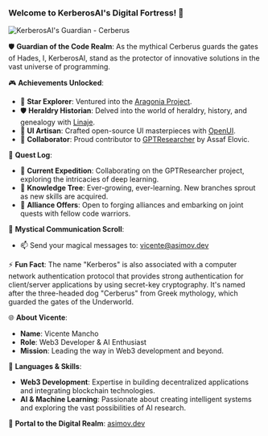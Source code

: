 ### Welcome to KerberosAI's Digital Fortress! 🏰

![KerberosAI's Guardian - Cerberus](https://cdn.leonardo.ai/users/85b8cb83-3466-42d9-bdab-f4599fd0c092/generations/a1a34ab0-3f0f-4152-b835-4030b652b826/PhotoReal_Mythology_Cerberus_can_in_the_Hades_0.jpg)

🛡️ **Guardian of the Code Realm**: As the mythical Cerberus guards the gates of Hades, I, KerberosAI, stand as the protector of innovative solutions in the vast universe of programming.

🎮 **Achievements Unlocked**:
- 🌌 **Star Explorer**: Ventured into the [Aragonia Project](https://github.com/kerberosai/aragonia).
- 🛡️ **Heraldry Historian**: Delved into the world of heraldry, history, and genealogy with [Linaje](https://github.com/kerberosai/linaje).
- 🎨 **UI Artisan**: Crafted open-source UI masterpieces with [OpenUI](https://github.com/kerberosai/openui).
- 🤝 **Collaborator**: Proud contributor to [GPTResearcher](https://github.com/kerberosai/gptresearcher) by Assaf Elovic.

📜 **Quest Log**:
- 🔭 **Current Expedition**: Collaborating on the GPTResearcher project, exploring the intricacies of deep learning.
- 🌱 **Knowledge Tree**: Ever-growing, ever-learning. New branches sprout as new skills are acquired.
- 👯 **Alliance Offers**: Open to forging alliances and embarking on joint quests with fellow code warriors.

💌 **Mystical Communication Scroll**:
- 📫 Send your magical messages to: [vicente@asimov.dev](mailto:vicente@asimov.dev)

⚡ **Fun Fact**: The name "Kerberos" is also associated with a computer network authentication protocol that provides strong authentication for client/server applications by using secret-key cryptography. It's named after the three-headed dog "Cerberus" from Greek mythology, which guarded the gates of the Underworld.

🌐 **About Vicente**:
- **Name**: Vicente Mancho
- **Role**: Web3 Developer & AI Enthusiast
- **Mission**: Leading the way in Web3 development and beyond.

🚀 **Languages & Skills**:
- **Web3 Development**: Expertise in building decentralized applications and integrating blockchain technologies.
- **AI & Machine Learning**: Passionate about creating intelligent systems and exploring the vast possibilities of AI research.

🔗 **Portal to the Digital Realm**: [asimov.dev](https://asimov.dev)

